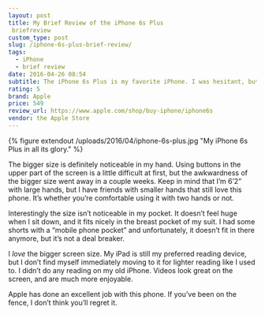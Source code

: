 ```yaml
---
layout: post
title: My Brief Review of the iPhone 6s Plus
 briefreview
custom_type: post
slug: /iphone-6s-plus-brief-review/
tags:
  - iPhone
  - brief review
date: 2016-04-26 08:54
subtitle: The iPhone 6s Plus is my favorite iPhone. I was hesitant, but I’m glad I decided to try it.
rating: 5
brand: Apple
price: 549
review_url: https://www.apple.com/shop/buy-iphone/iphone6s
vendor: the Apple Store
---
```

{% figure extendout /uploads/2016/04/iphone-6s-plus.jpg "My iPhone 6s Plus in all its glory." %}

The bigger size is definitely noticeable in my hand. Using buttons in the upper part of the screen is a little difficult at first, but the awkwardness of the bigger size went away in a couple weeks. Keep in mind that I’m 6’2” with large hands, but I have friends with smaller hands that still love this phone. It’s whether you’re comfortable using it with two hands or not.

Interestingly the size isn’t noticeable in my pocket. It doesn’t feel huge when I sit down, and it fits nicely in the breast pocket of my suit. I had some shorts with a “mobile phone pocket” and unfortunately, it doesn’t fit in there anymore, but it’s not a deal breaker.

I *love* the bigger screen size. My iPad is still my preferred reading device, but I don’t find myself immediately moving to it for lighter reading like I used to. I didn’t do any reading on my old iPhone. Videos look great on the screen, and are much more enjoyable.

Apple has done an excellent job with this phone. If you’ve been on the fence, I don’t think you’ll regret it.
